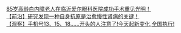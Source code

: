   
[85岁高龄白内障老人在临沂爱尔眼科医院成功手术重见光明！](http://www.dianyue.me/archives/142/3t8q1nswppv5nlhm/)  
[【前沿】研究发现一种自身抗原是治愈慢性肾病的关键！](http://www.dianyue.me/archives/595/622nzflp10hrfo85/)  
[【观察】手机号13、15、18......开头的人注意了!今天起新变化,全国执行!](http://www.dianyue.me/archives/003/r2x7jx0ibj44bnie/)